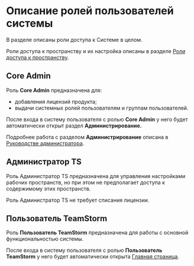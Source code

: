 # Описание ролей пользователей системы

В разделе описаны роли доступа к Системе в целом.&#x20;

Роли доступа к пространству и их настройка описаны в разделе [Роли доступа к пространству](https://docs.teamstorm.io/rukovodstva/rukovodstvo-polzovatelya-teamstorm/rabota-s-prostranstvami/roli-dostupa-k-prostranstvu).

## Core Admin

Роль **Core Admin** предназначена для:

* добавления лицензий продукта;
* выдачи системных ролей пользователям и группам пользователей.

После входа в систему пользователя с ролью **Core Admin** у него будет автоматически открыт раздел **Администрирование.**

Подробнее работа с разделом **Администрирование** описана в [Руководстве администратора](../../rukovodstvo-administratora-teamstorm-po-dobavleniyu-polzovatelei.md).

## Администратор TS

Роль Администратор TS предназначена для управления настройками рабочих пространств, но при этом не предполагает доступа к содержимому этих пространств.&#x20;

Роль Администратор TS не требует списания лицензии.&#x20;

## Пользователь TeamStorm

Роль **Пользователь TeamStorm** предназначена для работы с основной функциональностью системы.

После входа в систему пользователя с ролью **Пользователь TeamStorm** у него будет автоматически открыта [Главная страница](https://docs.teamstorm.io/rukovodstva/rukovodstvo-polzovatelya-teamstorm/glavnaya-stranica).
